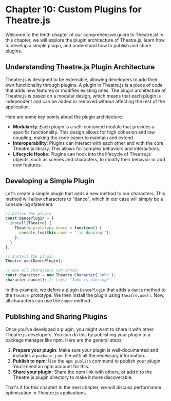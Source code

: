 # Chapter 10: Custom Plugins for Theatre.js

Welcome to the tenth chapter of our comprehensive guide to Theatre.js! In this chapter, we will explore the plugin architecture of Theatre.js, learn how to develop a simple plugin, and understand how to publish and share plugins.

## Understanding Theatre.js Plugin Architecture

Theatre.js is designed to be extensible, allowing developers to add their own functionality through plugins. A plugin in Theatre.js is a piece of code that adds new features or modifies existing ones. The plugin architecture of Theatre.js is based on a modular design, which means that each plugin is independent and can be added or removed without affecting the rest of the application.

Here are some key points about the plugin architecture:

- **Modularity**: Each plugin is a self-contained module that provides a specific functionality. This design allows for high cohesion and low coupling, making the code easier to maintain and extend.
- **Interoperability**: Plugins can interact with each other and with the core Theatre.js library. This allows for complex behaviors and interactions.
- **Lifecycle Hooks**: Plugins can hook into the lifecycle of Theatre.js objects, such as scenes and characters, to modify their behavior or add new features.

## Developing a Simple Plugin

Let's create a simple plugin that adds a new method to our characters. This method will allow characters to "dance", which in our case will simply be a console log statement.

```javascript
// Define the plugin
const DancePlugin = {
  install(Theatre) {
    Theatre.prototype.dance = function() {
      console.log(this.name + ' is dancing!');
    };
  }
};

// Install the plugin
Theatre.use(DancePlugin);

// Now all characters can dance!
const character = new Theatre.Character('John');
character.dance(); // Logs: "John is dancing!"
```

In this example, we define a plugin `DancePlugin` that adds a `dance` method to the `Theatre` prototype. We then install the plugin using `Theatre.use()`. Now, all characters can use the `dance` method.

## Publishing and Sharing Plugins

Once you've developed a plugin, you might want to share it with other Theatre.js developers. You can do this by publishing your plugin to a package manager like npm. Here are the general steps:

1. **Prepare your plugin**: Make sure your plugin is well-documented and includes a `package.json` file with all the necessary information.
2. **Publish to npm**: Use the `npm publish` command to publish your plugin. You'll need an npm account for this.
3. **Share your plugin**: Share the npm link with others, or add it to the Theatre.js plugin directory to make it more discoverable.

That's it for this chapter! In the next chapter, we will discuss performance optimization in Theatre.js applications.
